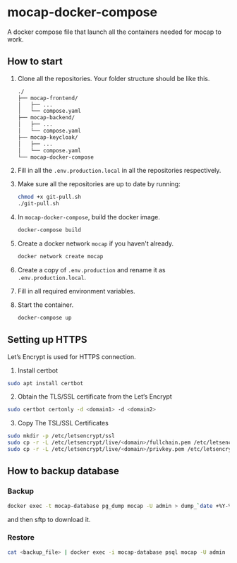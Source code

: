 # mocap-docker-compose

A docker compose file that launch all the containers needed for mocap to work.

## How to start

1. Clone all the repositories. Your folder structure should be like this.

    ```bash
    ./
    ├── mocap-frontend/
    │   ├── ...
    │   └── compose.yaml
    ├── mocap-backend/
    │   ├── ...
    │   └── compose.yaml
    ├── mocap-keycloak/
    │   ├── ...
    │   └── compose.yaml
    └── mocap-docker-compose
    ```

2. Fill in all the `.env.production.local` in all the repositories respectively.

3. Make sure all the repositories are up to date by running:

    ```bash
    chmod +x git-pull.sh
    ./git-pull.sh
    ```

4. In `mocap-docker-compose`, build the docker image.

    ```bash
    docker-compose build
    ```

5. Create a docker network `mocap` if you haven't already.

    ```bash
    docker network create mocap
    ```

6. Create a copy of `.env.production` and rename it as `.env.production.local`.

7. Fill in all required environment variables.

8. Start the container.

    ```bash
    docker-compose up
    ```

## Setting up HTTPS

Let’s Encrypt is used for HTTPS connection.

1. Install certbot

```bash
sudo apt install certbot
```

2. Obtain the TLS/SSL certificate from the Let’s Encrypt

```bash
sudo certbot certonly -d <domain1> -d <domain2>
```

3. Copy The TSL/SSL Certificates

```bash
sudo mkdir -p /etc/letsencrypt/ssl
sudo cp -r -L /etc/letsencrypt/live/<domain>/fullchain.pem /etc/letsencrypt/ssl/
sudo cp -r -L /etc/letsencrypt/live/<domain>/privkey.pem /etc/letsencrypt/ssl/
```

## How to backup database

### Backup

```bash
docker exec -t mocap-database pg_dump mocap -U admin > dump_`date +%Y-%m-%d"_"%H_%M_%S`.sql
```

and then sftp to download it.

### Restore

```bash
cat <backup_file> | docker exec -i mocap-database psql mocap -U admin
```
